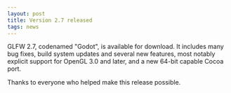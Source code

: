 ```yaml
---
layout: post
title: Version 2.7 released
tags: news
---
```


GLFW 2.7, codenamed "Godot", is available for download. It includes many bug
fixes, build system updates and several new features, most notably explicit
support for OpenGL 3.0 and later, and a new 64-bit capable Cocoa port.

Thanks to everyone who helped make this release possible.
